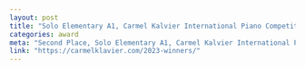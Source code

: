 ```yaml
---
layout: post
title: "Solo Elementary A1, Carmel Kalvier International Piano Competition"
categories: award
meta: "Second Place, Solo Elementary A1, Carmel Kalvier International Piano Competition, Carmel IN"
link: "https://carmelklavier.com/2023-winners/"
---
```



